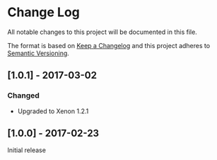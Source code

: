 # Change Log
All notable changes to this project will be documented in this file.

The format is based on [Keep a Changelog](http://keepachangelog.com/) 
and this project adheres to [Semantic Versioning](http://semver.org/).

## [1.0.1] - 2017-03-02

### Changed

* Upgraded to Xenon 1.2.1

## [1.0.0] - 2017-02-23

Initial release
